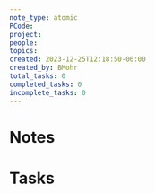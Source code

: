 ```yaml
---
note_type: atomic
PCode: 
project: 
people: 
topics: 
created: 2023-12-25T12:18:50-06:00
created_by: BMohr
total_tasks: 0
completed_tasks: 0
incomplete_tasks: 0
---
```

# Notes
# Tasks
